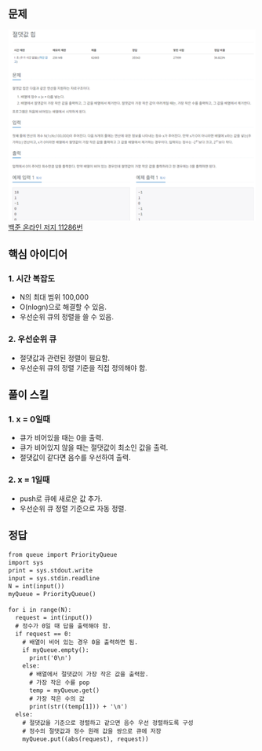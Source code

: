 ## 문제
![Alt text](../img/절댓값힙.png)   
[백준 온라인 저지 11286번](https://www.acmicpc.net/problem/11286)

## 핵심 아이디어
### 1. 시간 복잡도
* N의 최대 범위 100,000
* O(nlogn)으로 해결할 수 있음.
* 우선순위 큐의 정렬을 쓸 수 있음.

### 2. 우선순위 큐
* 절댓값과 관련된 정렬이 필요함.
* 우선순위 큐의 정렬 기준을 직접 정의해야 함.


## 풀이 스킬
### 1. x = 0일때
* 큐가 비어있을 때는 0을 출력.
* 큐가 비어있지 않을 때는 절댓값이 최소인 값을 출력.
* 절댓값이 같다면 음수를 우선하여 출력.

### 2. x = 1일때
* push로 큐에 새로운 값 추가.
* 우선순위 큐 정렬 기준으로 자동 정렬.

## 정답
```
from queue import PriorityQueue
import sys
print = sys.stdout.write
input = sys.stdin.readline
N = int(input())
myQueue = PriorityQueue()

for i in range(N):
  request = int(input())
  # 정수가 0일 때 답을 출력해야 함.
  if request == 0:
    # 배열이 비어 있는 경우 0을 출력하면 됨.
    if myQueue.empty():
      print('0\n')
    else:
      # 배열에서 절댓값이 가장 작은 값을 출력함.
      # 가장 작은 수를 pop
      temp = myQueue.get()
      # 가장 작은 수의 값
      print(str((temp[1])) + '\n')
  else:
    # 절댓값을 기준으로 정렬하고 같으면 음수 우선 정렬하도록 구성
    # 정수의 절댓값과 정수 원래 값을 쌍으로 큐에 저장
    myQueue.put((abs(request), request))
```
